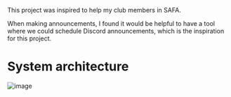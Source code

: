 This project was inspired to help my club members in SAFA. 

When making announcements, I found it would be helpful to have a tool where we could schedule Discord announcements, which is the inspiration for this project.

# System architecture
![image](https://github.com/user-attachments/assets/dc3f9fa2-b2b1-4525-870d-c4f1d1f5f6e5)
